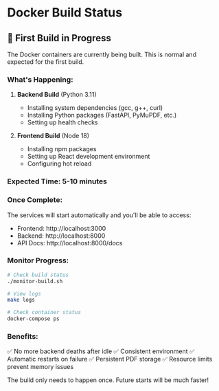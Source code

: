 # Docker Build Status

## 🚀 First Build in Progress

The Docker containers are currently being built. This is normal and expected for the first build.

### What's Happening:

1. **Backend Build** (Python 3.11)
   - Installing system dependencies (gcc, g++, curl)
   - Installing Python packages (FastAPI, PyMuPDF, etc.)
   - Setting up health checks

2. **Frontend Build** (Node 18)
   - Installing npm packages
   - Setting up React development environment
   - Configuring hot reload

### Expected Time: 5-10 minutes

### Once Complete:

The services will start automatically and you'll be able to access:
- Frontend: http://localhost:3000
- Backend: http://localhost:8000
- API Docs: http://localhost:8000/docs

### Monitor Progress:

```bash
# Check build status
./monitor-build.sh

# View logs
make logs

# Check container status
docker-compose ps
```

### Benefits:

✅ No more backend deaths after idle
✅ Consistent environment
✅ Automatic restarts on failure
✅ Persistent PDF storage
✅ Resource limits prevent memory issues

The build only needs to happen once. Future starts will be much faster!